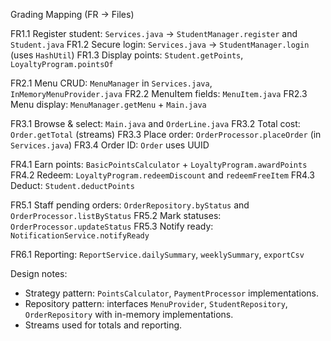 Grading Mapping (FR -> Files)

FR1.1 Register student: `Services.java` -> `StudentManager.register` and `Student.java`
FR1.2 Secure login: `Services.java` -> `StudentManager.login` (uses `HashUtil`)
FR1.3 Display points: `Student.getPoints`, `LoyaltyProgram.pointsOf`

FR2.1 Menu CRUD: `MenuManager` in `Services.java`, `InMemoryMenuProvider.java`
FR2.2 MenuItem fields: `MenuItem.java`
FR2.3 Menu display: `MenuManager.getMenu` + `Main.java`

FR3.1 Browse & select: `Main.java` and `OrderLine.java`
FR3.2 Total cost: `Order.getTotal` (streams)
FR3.3 Place order: `OrderProcessor.placeOrder` (in `Services.java`)
FR3.4 Order ID: `Order` uses UUID

FR4.1 Earn points: `BasicPointsCalculator` + `LoyaltyProgram.awardPoints`
FR4.2 Redeem: `LoyaltyProgram.redeemDiscount` and `redeemFreeItem`
FR4.3 Deduct: `Student.deductPoints`

FR5.1 Staff pending orders: `OrderRepository.byStatus` and `OrderProcessor.listByStatus`
FR5.2 Mark statuses: `OrderProcessor.updateStatus`
FR5.3 Notify ready: `NotificationService.notifyReady`

FR6.1 Reporting: `ReportService.dailySummary`, `weeklySummary`, `exportCsv`

Design notes:
- Strategy pattern: `PointsCalculator`, `PaymentProcessor` implementations.
- Repository pattern: interfaces `MenuProvider`, `StudentRepository`, `OrderRepository` with in-memory implementations.
- Streams used for totals and reporting.

